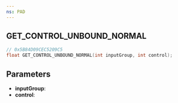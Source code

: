 ```yaml
---
ns: PAD
---
```

## GET_CONTROL_UNBOUND_NORMAL

```c
// 0x5B84D09CEC5209C5
float GET_CONTROL_UNBOUND_NORMAL(int inputGroup, int control);
```

## Parameters
* **inputGroup**:
* **control**:
